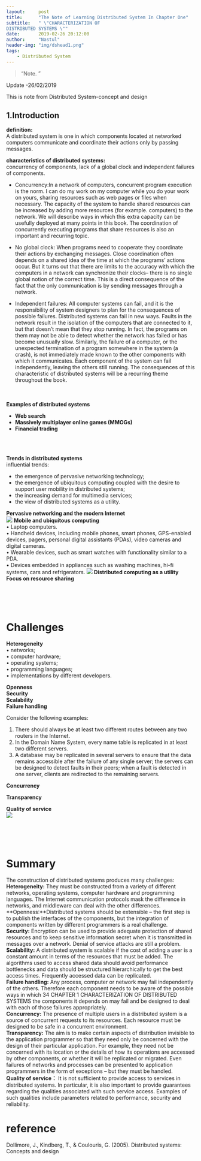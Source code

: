 ```yaml
---
layout:     post
title:      "The Note of Learning Distributed System In Chapter One"
subtitle:   " \"CHARACTERIZATION OF 
DISTRIBUTED SYSTEMS \""
date:       2019-02-26 20:12:00
author:     "Nastul"
header-img: "img/dshead1.png"
tags:
    - Distributed System
---
```

> “Note. ”
> 
Update -26/02/2019 

This is note from Distributed System-concept and design

## **1.Introduction** <br>
**definition:**<br> 
A distributed system is one in which components located at networked computers communicate and coordinate their actions only by passing messages.

**characteristics of distributed systems:**<br>concurrency of components, lack of a global clock and independent failures of 
components.



- Concurrency:In a network of computers, concurrent program execution is the norm. I can do my work on my computer while you do your work on yours, sharing resources such as web pages or files when necessary. The capacity of the system to handle shared resources can be increased by adding more resources (for example. computers) to the network. We will describe ways in which this extra capacity can be usefully deployed at many points in this book. The coordination of concurrently executing programs that share resources is also an important and recurring topic.


- No global clock: When programs need to cooperate they coordinate their actions by exchanging messages. Close coordination often depends on a shared idea of the time at which the programs’ actions occur. But it turns out that there are limits to the accuracy with which the computers in a network can synchronize their clocks– there is no single global notion of the correct time. This is a direct consequence of the fact that the only communication is by sending messages through a network.


- Independent failures: All computer systems can fail, and it is the responsibility of system designers to plan for the consequences of possible failures. Distributed systems can fail in new ways. Faults in the network result in the isolation of the computers that are connected to it, but that doesn’t mean that they stop running. In fact, the programs on them may not be able to detect whether the network has failed or has become unusually slow. Similarly, the failure of a computer, or the unexpected termination of 
a program somewhere in the system (a crash), is not immediately made known to the other components with which it communicates. Each component of the system can fail independently, leaving the others still running. The consequences of this characteristic of distributed systems will be a recurring theme throughout the book.

<br><br>
**Examples of distributed systems**

- **Web search**
- **Massively multiplayer online games (MMOGs)**
-  **Financial trading**



<br><br>

**Trends in distributed systems**<br>
influential trends:
<br>


- the emergence of pervasive networking technology;
- the emergence of ubiquitous computing coupled with the desire to support user mobility in distributed systems;
- the increasing demand for multimedia services;
- the view of distributed systems as a utility.

**Pervasive networking and the modern Internet**<br>
![](http://ww1.sinaimg.cn/large/a75df9b2ly1g0jzuchdnrj20ve0ilwgw.jpg)
**Mobile and ubiquitous computing**<br>
• Laptop computers.<br>
• Handheld devices, including mobile phones, smart phones, GPS-enabled devices, pagers, personal digital assistants (PDAs), video cameras and digital cameras.<br>
• Wearable devices, such as smart watches with functionality similar to a PDA.<br>
• Devices embedded in appliances such as washing machines, hi-fi systems, cars 
and refrigerators.
![](http://ww1.sinaimg.cn/large/a75df9b2ly1g0jzz5wgedj20wi0g5gn3.jpg)
**Distributed computing as a utility**<br>
**Focus on resource sharing**<br>



<br><br><br>
# **Challenges**<br> #
**Heterogeneity**<br>
• networks;<br>
• computer hardware;<br>
• operating systems;<br>
• programming languages;<br>
• implementations by different developers.




**Openness**<br>
**Security**<br>
**Scalability**<br>
**Failure handling**<br>

 Consider the following examples: <br>
1. There should always be at least two different routes between any two routers in the Internet. <br>
2. In the Domain Name System, every name table is replicated in at least two 
different servers. <br>
3. A database may be replicated in several servers to ensure that the data remains 
accessible after the failure of any single server; the servers can be designed to 
detect faults in their peers; when a fault is detected in one server, clients are 
redirected to the remaining servers.<br>

**Concurrency**<br>

**Transparency**<br>

**Quality of service**<br>
![](http://ww1.sinaimg.cn/large/a75df9b2ly1g0k0bh76wyj20wt0emwgk.jpg)


<br><br><br>
# Summary #
The construction of distributed systems produces many challenges: <br>
**Heterogeneity:** They must be constructed from a variety of different networks, 
operating systems, computer hardware and programming languages. The Internet 
communication protocols mask the difference in networks, and middleware can deal 
with the other differences.<br>
**Openness:**Distributed systems should be extensible – the first step is to publish the 
interfaces of the components, but the integration of components written by different 
programmers is a real challenge.<br>
**Security:** Encryption can be used to provide adequate protection of shared resources 
and to keep sensitive information secret when it is transmitted in messages over a 
network. Denial of service attacks are still a problem.<br>
**Scalability:** A distributed system is scalable if the cost of adding a user is a constant amount in terms of the resources that must be added. The algorithms used to access shared data should avoid performance bottlenecks and data should be structured 
hierarchically to get the best access times. Frequently accessed data can be replicated.<br>
**Failure handling:** Any process, computer or network may fail independently of the 
others. Therefore each component needs to be aware of the possible ways in which 
34 CHAPTER 1 CHARACTERIZATION OF DISTRIBUTED SYSTEMS
the components it depends on may fail and be designed to deal with each of those 
failures appropriately.<br>
**Concurrency:** The presence of multiple users in a distributed system is a source of 
concurrent requests to its resources. Each resource must be designed to be safe in a 
concurrent environment.<br>
**Transparency:** The aim is to make certain aspects of distribution invisible to the application programmer so that they need only be concerned with the design of their particular application. For example, they need not be concerned with its location or the details of how its operations are accessed by other components, or whether it will be replicated or migrated. Even failures of networks and processes can be presented to application programmers in the form of exceptions – but they must be handled.<br>
**Quality of service：** It is not sufficient to provide access to services in distributed systems. In particular, it is also important to provide guarantees regarding the qualities associated with such service access. Examples of such qualities include parameters related to performance, security and reliability.




# reference #
Dollimore, J., Kindberg, T., & Coulouris, G. (2005). Distributed systems: Concepts and design